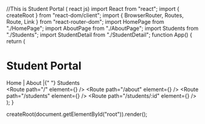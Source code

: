 //This is Student Portal ( react js)
import React from "react";
import { createRoot } from "react-dom/client";
import { BrowserRouter, Routes, Route, Link } from "react-router-dom";
import HomePage from "./HomePage";
import AboutPage from "./AboutPage";
import Students from "./Students";
import StudentDetail from "./StudentDetail";
function App() {
  return (
    <div>
      <h1>Student Portal</h1>
      <BrowserRouter>
        <nav>
          <Link to="/">Home</Link> | <Link to="/about">About</Link> |{" "}
          <Link to="/students">Students</Link>
        </nav>
        <Routes>
          <Route path="/" element={<HomePage />} />
          <Route path="/about" element={<AboutPage />} />
          <Route path="/students" element={<Students />} />
          <Route path="/students/:id" element={<StudentDetail />} />
        </Routes>
      </BrowserRouter>
    </div>
  );
}

createRoot(document.getElementById("root")).render(<App />);
